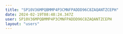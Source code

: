 ```yaml
---
title: "SP10V36MPQBMMP4P3CMNFPADDD96C8ZAQANTZCEPH"
date: 2024-02-19T08:48:24.347Z
user: SP10V36MPQBMMP4P3CMNFPADDD96C8ZAQANTZCEPH
layout: "users"
---
```

    
